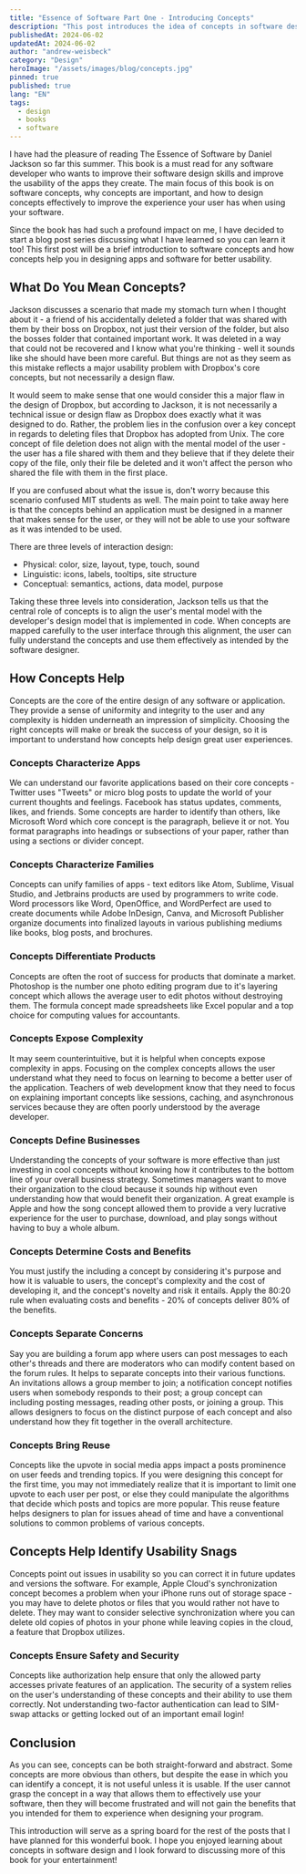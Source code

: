 ```yaml
---
title: "Essence of Software Part One - Introducing Concepts"
description: "This post introduces the idea of concepts in software design and how they can be used to help you design apps that users will love."
publishedAt: 2024-06-02
updatedAt: 2024-06-02
author: "andrew-weisbeck"
category: "Design"
heroImage: "/assets/images/blog/concepts.jpg"
pinned: true
published: true
lang: "EN"
tags:
  - design
  - books
  - software
---
```


I have had the pleasure of reading The Essence of Software by Daniel Jackson so far this summer. This book is a must read for any software developer who wants to improve their software design skills and improve the usability of the apps they create. The main focus of this book is on software concepts, why concepts are important, and how to design concepts effectively to improve the experience your user has when using your software.

Since the book has had such a profound impact on me, I have decided to start a blog post series discussing what I have learned so you can learn it too! This first post will be a brief introduction to software concepts and how concepts help you in designing apps and software for better usability.

## What Do You Mean Concepts?

Jackson discusses a scenario that made my stomach turn when I thought about it - a friend of his accidentally deleted a folder that was shared with them by their boss on Dropbox, not just their version of the folder, but also the bosses folder that contained important work. It was deleted in a way that could not be recovered and I know what you're thinking - well it sounds like she should have been more careful. But things are not as they seem as this mistake reflects a major usability problem with Dropbox's core concepts, but not necessarily a design flaw.

It would seem to make sense that one would consider this a major flaw in the design of Dropbox, but according to Jackson, it is not necessarily a technical issue or design flaw as Dropbox does exactly what it was designed to do. Rather, the problem lies in the confusion over a key concept in regards to deleting files that Dropbox has adopted from Unix. The core concept of file deletion does not align with the mental model of the user - the user has a file shared with them and they believe that if they delete their copy of the file, only their file be deleted and it won't affect the person who shared the file with them in the first place.

If you are confused about what the issue is, don't worry because this scenario confused MIT students as well. The main point to take away here is that the concepts behind an application must be designed in a manner that makes sense for the user, or they will not be able to use your software as it was intended to be used.

There are three levels of interaction design:

- Physical: color, size, layout, type, touch, sound
- Linguistic: icons, labels, tooltips, site structure
- Conceptual: semantics, actions, data model, purpose

Taking these three levels into consideration, Jackson tells us that the central role of concepts is to align the user's mental model with the developer's design model that is implemented in code. When concepts are mapped carefully to the user interface through this alignment, the user can fully understand the concepts and use them effectively as intended by the software designer.

## How Concepts Help

Concepts are the core of the entire design of any software or application. They provide a sense of uniformity and integrity to the user and any complexity is hidden underneath an impression of simplicity. Choosing the right concepts will make or break the success of your design, so it is important to understand how concepts help design great user experiences.

### Concepts Characterize Apps

We can understand our favorite applications based on their core concepts - Twitter uses "Tweets" or micro blog posts to update the world of your current thoughts and feelings. Facebook has status updates, comments, likes, and friends. Some concepts are harder to identify than others, like Microsoft Word which core concept is the paragraph, believe it or not. You format paragraphs into headings or subsections of your paper, rather than using a sections or divider concept.

### Concepts Characterize Families

Concepts can unify families of apps - text editors like Atom, Sublime, Visual Studio, and Jetbrains products are used by programmers to write code. Word processors like Word, OpenOffice, and WordPerfect are used to create documents while Adobe InDesign, Canva, and Microsoft Publisher organize documents into finalized layouts in various publishing mediums like books, blog posts, and brochures.

### Concepts Differentiate Products

Concepts are often the root of success for products that dominate a market. Photoshop is the number one photo editing program due to it's layering concept which allows the average user to edit photos without destroying them. The formula concept made spreadsheets like Excel popular and a top choice for computing values for accountants.

### Concepts Expose Complexity

It may seem counterintuitive, but it is helpful when concepts expose complexity in apps. Focusing on the complex concepts allows the user understand what they need to focus on learning to become a better user of the application. Teachers of web development know that they need to focus on explaining important concepts like sessions, caching, and asynchronous services because they are often poorly understood by the average developer.

### Concepts Define Businesses

Understanding the concepts of your software is more effective than just investing in cool concepts without knowing how it contributes to the bottom line of your overall business strategy. Sometimes managers want to move their organization to the cloud because it sounds hip without even understanding how that would benefit their organization. A great example is Apple and how the song concept allowed them to provide a very lucrative experience for the user to purchase, download, and play songs without having to buy a whole album.

### Concepts Determine Costs and Benefits

You must justify the including a concept by considering it's purpose and how it is valuable to users, the concept's complexity and the cost of developing it, and the concept's novelty and risk it entails. Apply the 80:20 rule when evaluating costs and benefits - 20% of concepts deliver 80% of the benefits.

### Concepts Separate Concerns

Say you are building a forum app where users can post messages to each other's threads and there are moderators who can modify content based on the forum rules. It helps to separate concepts into their various functions. An invitations allows a group member to join; a notification concept notifies users when somebody responds to their post; a group concept can including posting messages, reading other posts, or joining a group. This allows designers to focus on the distinct purpose of each concept and also understand how they fit together in the overall architecture.

### Concepts Bring Reuse

Concepts like the upvote in social media apps impact a posts prominence on user feeds and trending topics. If you were designing this concept for the first time, you may not immediately realize that it is important to limit one upvote to each user per post, or else they could manipulate the algorithms that decide which posts and topics are more popular. This reuse feature helps designers to plan for issues ahead of time and have a conventional solutions to common problems of various concepts.

## Concepts Help Identify Usability Snags

Concepts point out issues in usability so you can correct it in future updates and versions the software. For example, Apple Cloud's synchronization concept becomes a problem when your iPhone runs out of storage space - you may have to delete photos or files that you would rather not have to delete. They may want to consider selective synchronization where you can delete old copies of photos in your phone while leaving copies in the cloud, a feature that Dropbox utilizes.

### Concepts Ensure Safety and Security

Concepts like authorization help ensure that only the allowed party accesses private features of an application. The security of a system relies on the user's understanding of these concepts and their ability to use them correctly. Not understanding two-factor authentication can lead to SIM-swap attacks or getting locked out of an important email login!

## Conclusion

As you can see, concepts can be both straight-forward and abstract. Some concepts are more obvious than others, but despite the ease in which you can identify a concept, it is not useful unless it is usable. If the user cannot grasp the concept in a way that allows them to effectively use your software, then they will become frustrated and will not gain the benefits that you intended for them to experience when designing your program.

This introduction will serve as a spring board for the rest of the posts that I have planned for this wonderful book. I hope you enjoyed learning about concepts in software design and I look forward to discussing more of this book for your entertainment!
